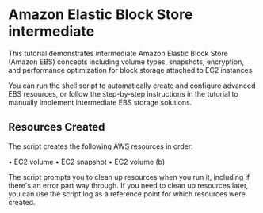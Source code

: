 # Amazon Elastic Block Store intermediate

This tutorial demonstrates intermediate Amazon Elastic Block Store (Amazon EBS) concepts including volume types, snapshots, encryption, and performance optimization for block storage attached to EC2 instances.

You can run the shell script to automatically create and configure advanced EBS resources, or follow the step-by-step instructions in the tutorial to manually implement intermediate EBS storage solutions.

## Resources Created

The script creates the following AWS resources in order:

• EC2 volume
• EC2 snapshot
• EC2 volume (b)

The script prompts you to clean up resources when you run it, including if there's an error part way through. If you need to clean up resources later, you can use the script log as a reference point for which resources were created.